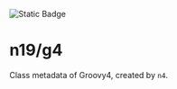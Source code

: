 ![Static Badge](https://img.shields.io/badge/InsureMO-777AF2.svg)

# n19/g4

Class metadata of Groovy4, created by `n4`.
